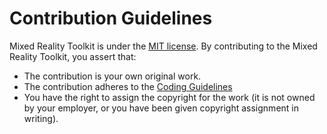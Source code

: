 # Contribution Guidelines

Mixed Reality Toolkit is under the [MIT license](https://github.com/nunit/nunit/blob/master/LICENSE.txt). By contributing to the Mixed Reality Toolkit, you assert that:

* The contribution is your own original work.
* The contribution adheres to the [Coding Guidelines](articles/A01-CodingGuidelines.md)
* You have the right to assign the copyright for the work (it is not owned by your employer, or
  you have been given copyright assignment in writing).
